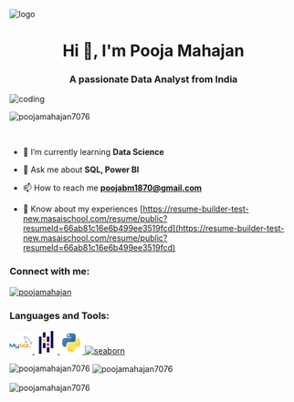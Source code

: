 ![logo](https://wallpaperaccess.com/full/3959393.jpg)
<h1 align="center">Hi 👋, I'm Pooja Mahajan</h1>
<h3 align="center">A passionate Data Analyst from India</h3>

<img aline="right" alt="coding" width="400" src="https://cdn.dribbble.com/users/1857592/screenshots/3848396/character-typing.gif"> 

<p align="left"> <img src="https://komarev.com/ghpvc/?username=poojamahajan7076&label=Profile%20views&color=0e75b6&style=flat" alt="poojamahajan7076" /> </p>

<p align="left"> <a href="https://twitter.com/" target="blank"><img src="https://img.shields.io/twitter/follow/?logo=twitter&style=for-the-badge" alt="" /></a> </p>

- 🌱 I’m currently learning **Data Science**

- 💬 Ask me about **SQL, Power BI**

- 📫 How to reach me **poojabm1870@gmail.com**

- 📄 Know about my experiences [https://resume-builder-test-new.masaischool.com/resume/public?resumeId=66ab81c16e6b499ee3519fcd](https://resume-builder-test-new.masaischool.com/resume/public?resumeId=66ab81c16e6b499ee3519fcd)

<h3 align="left">Connect with me:</h3>
<p align="left">
<a href="https://linkedin.com/in/poojamahajan" target="blank"><img align="center" src="https://raw.githubusercontent.com/rahuldkjain/github-profile-readme-generator/master/src/images/icons/Social/linked-in-alt.svg" alt="poojamahajan" height="30" width="40" /></a>
</p>

<h3 align="left">Languages and Tools:</h3>
<p align="left"> <a href="https://www.mysql.com/" target="_blank" rel="noreferrer"> <img src="https://raw.githubusercontent.com/devicons/devicon/master/icons/mysql/mysql-original-wordmark.svg" alt="mysql" width="40" height="40"/> </a> <a href="https://pandas.pydata.org/" target="_blank" rel="noreferrer"> <img src="https://raw.githubusercontent.com/devicons/devicon/2ae2a900d2f041da66e950e4d48052658d850630/icons/pandas/pandas-original.svg" alt="pandas" width="40" height="40"/> </a> <a href="https://www.python.org" target="_blank" rel="noreferrer"> <img src="https://raw.githubusercontent.com/devicons/devicon/master/icons/python/python-original.svg" alt="python" width="40" height="40"/> </a> <a href="https://seaborn.pydata.org/" target="_blank" rel="noreferrer"> <img src="https://seaborn.pydata.org/_images/logo-mark-lightbg.svg" alt="seaborn" width="40" height="40"/> </a> </p>

<p><img align="left" src="https://github-readme-stats.vercel.app/api/top-langs?username=poojamahajan7076&show_icons=true&locale=en&layout=compact" alt="poojamahajan7076" /></p>

<p>&nbsp;<img align="center" src="https://github-readme-stats.vercel.app/api?username=poojamahajan7076&show_icons=true&locale=en" alt="poojamahajan7076" /></p>

<p><img align="center" src="https://github-readme-streak-stats.herokuapp.com/?user=poojamahajan7076&" alt="poojamahajan7076" /></p>




